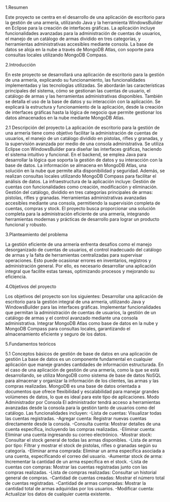 1.Resumen

Este proyecto se centra en el desarrollo de una aplicación de escritorio para la gestión de una armería, utilizando Java y la herramienta WindowsBuilder en Eclipse para la creación de interfaces gráficas. La aplicación incluye funcionalidades avanzadas para la administración de cuentas de usuarios, el manejo de un catálogo de armas dividido en tres categorías, y herramientas administrativas accesibles mediante consola. La base de datos se aloja en la nube a través de MongoDB Atlas, con soporte para consultas locales utilizando MongoDB Compass.

2.Introducción

En este proyecto se desarrollará una aplicación de escritorio para la gestión de una armería, explicando su funcionamiento, las funcionalidades implementadas y las tecnologías utilizadas. Se abordarán las características principales del sistema, cómo se gestionan las cuentas de usuario, el catálogo de armas y las herramientas administrativas disponibles. También se detalla el uso de la base de datos y su interacción con la aplicación.
Se explicará la estructura y funcionamiento de la aplicación, desde la creación de interfaces gráficas hasta la lógica de negocio que permite gestionar los datos almacenados en la nube mediante MongoDB Atlas.

2.1 Descripción del proyecto
La aplicación de escritorio para la gestión de una armería tiene como objetivo facilitar la administración de cuentas de usuarios, el manejo de un catálogo dividido en pistolas, rifles y granadas, y la supervisión avanzada por medio de una consola administrativa.
Se utiliza Eclipse con WindowsBuilder para diseñar las interfaces gráficas, haciendo el sistema intuitivo y funcional. En el backend, se emplea Java para desarrollar la lógica que soporta la gestión de datos y su interacción con la base de datos. La información se almacena en MongoDB Atlas, una solución en la nube que permite alta disponibilidad y seguridad. Además, se realizan consultas locales utilizando MongoDB Compass para facilitar el análisis de datos.
La infraestructura de la aplicación incluye:
Gestión de cuentas con funcionalidades como creación, modificación y eliminación.
Gestión del catálogo, dividido en tres categorías principales de armas: pistolas, rifles y granadas.
Herramientas administrativas avanzadas accesibles mediante una consola, permitiendo la supervisión completa de cuentas, compras y stock.
El proyecto busca proporcionar una solución completa para la administración eficiente de una armería, integrando herramientas modernas y prácticas de desarrollo para lograr un producto funcional y robusto.

3.Planteamiento del problema

La gestión eficiente de una armería enfrenta desafíos como el manejo desorganizado de cuentas de usuarios, el control inadecuado del catálogo de armas y la falta de herramientas centralizadas para supervisar operaciones. Esto puede ocasionar errores en inventarios, registros y administración general. Por ello, es necesario desarrollar una aplicación integral que facilite estas tareas, optimizando procesos y mejorando su eficiencia.

4.Objetivos del proyecto

Los objetivos del proyecto son los siguientes:
Desarrollar una aplicación de escritorio para la gestión integral de una armería, utilizando Java y WindowsBuilder para las interfaces gráficas.
Implementar funcionalidades que permitan la administración de cuentas de usuarios, la gestión de un catálogo de armas y el control avanzado mediante una consola administrativa.
Integrar MongoDB Atlas como base de datos en la nube y MongoDB Compass para consultas locales, garantizando el almacenamiento eficiente y seguro de los datos.

5.Fundamentos teóricos

5.1 Conceptos básicos de gestión de base de datos en una aplicación de gestión
La base de datos es un componente fundamental en cualquier aplicación que maneje grandes cantidades de información estructurada. En el caso de una aplicación de gestión de una armería, como la que se está desarrollando, se utiliza MongoDB como sistema de base de datos NoSQL para almacenar y organizar la información de los clientes, las armas y las compras realizadas. MongoDB es una base de datos orientada a documentos que ofrece flexibilidad y escalabilidad para manejar grandes volúmenes de datos, lo que es ideal para este tipo de aplicaciones.
Modo Administrador por Consola
El administrador tendrá acceso a herramientas avanzadas desde la consola para la gestión tanto de usuarios como del catálogo. Las funcionalidades incluyen:
-Lista de cuentas: Visualizar todas las cuentas registradas.
-Agregar cuenta: Registrar nuevas cuentas directamente desde la consola.
-Consulta cuenta: Mostrar detalles de una cuenta específica, incluyendo las compras realizadas.
-Eliminar cuenta: Eliminar una cuenta ingresando su correo electrónico.
-Mostrar stock: Consultar el stock general de todas las armas disponibles.
-Lista de armas por tipo: Filtrar y mostrar el stock de pistolas, rifles o granadas según su categoría.
-Eliminar arma comprada: Eliminar un arma específica asociada a una cuenta, especificando el correo del usuario.
-Aumentar stock de arma: Incrementar la cantidad de un arma específica en el stock.
-Lista de cuentas con compras: Mostrar las cuentas registradas junto con las compras realizadas.
-Lista de compras realizadas: Consultar un historial general de compras.
-Cantidad de cuentas creadas: Mostrar el número total de cuentas registradas.
-Cantidad de armas compradas: Mostrar la cantidad total de armas adquiridas por los usuarios.
-Modificar cuenta: Actualizar los datos de cualquier cuenta existente.
